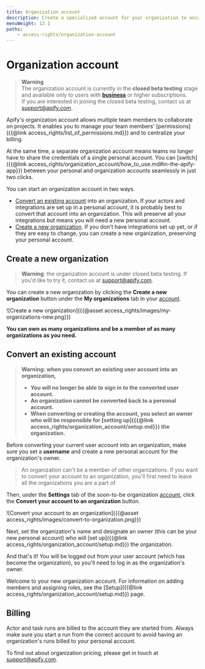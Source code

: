 ```yaml
---
title: Organization account
description: Create a specialized account for your organization to encourage collaboration and manage permissions efficiently. Convert an existing account or create one from scratch.
menuWeight: 12.1
paths:
    - access-rights/organization-account
---
```


# Organization account

> **Warning** <br/>
> The organization account is currently in the **closed beta testing** stage and available only to users with [**business**](https://apify.com/pricing) or higher subscriptions.<br/>
> If you are interested in joining the closed beta testing, contact us at [support@apify.com](mailto:support@apify.com?subject=Organization%20account%20beta%20testing).

Apify's organization account allows multiple team members to collaborate on projects. It enables you to manage your team members' [permissions]({{@link access_rights/list_of_permissions.md}}) and to centralize your billing.

At the same time, a separate organization account means teams no longer have to share the credentials of a single personal account. You can [switch]({{@link access_rights/organization_account/how_to_use.md#in-the-apify-app}}) between your personal and organization accounts seamlessly in just two clicks.

You can start an organization account in two ways.

* [Convert an existing account](#convert-an-existing-account) into an organization. If your actors and integrations are set up in a personal account, it is probably best to convert that account into an organization. This will preserve all your integrations but means you will need a new personal account.
* [Create a new organization](#create-a-new-organization). If you don't have integrations set up yet, or if they are easy to change, you can create a new organization, preserving your personal account.

## [](#create-a-new-organization) Create a new organization

> **Warning**: the organization account is under closed beta testing. If you'd like to try it, contact us at [support@apify.com](mailto:support@apify.com?subject=Organization%20account%20beta%20testing).

You can create a new organization by clicking the **Create a new organization** button under the **My organizations** tab in your [account](https://my.apify.com/account#/myorganizations).

![Create a new organization]({{@asset access_rights/images/my-organizations-new.png}})

**You can own as many organizations and be a member of as many organizations as you need.**

## [](#convert-an-existing-account) Convert an existing account

> **Warning: when you convert an existing user account into an organization,**
>
> * **You will no longer be able to sign in to the converted user account.**
> * **An organization cannot be converted back to a personal account.**
> * **When converting or creating the account, you select an owner who will be responsible for [setting up]({{@link access_rights/organization_account/setup.md}}) the organization.**

Before converting your current user account into an organization, make sure you set a **username** and create a new personal account for the organization's owner.

> An organization can't be a member of other organizations. If you want to convert your account to an organization, you'll first need to leave all the organizations you are a part of.

Then, under the **Settings** tab of the soon-to-be organization [account](https://my.apify.com/account), click the **Convert your account to an organization** button.

![Convert your account to an organization]({{@asset access_rights/images/convert-to-organization.png}})

Next, set the organization's name and designate an owner (this can be your new personal account) who will [set up]({{@link access_rights/organization_account/setup.md}}) the organization.

And that's it! You will be logged out from your user account (which has become the organization), so you'll need to log in as the organization's owner.

Welcome to your new organization account. For information on adding members and assigning roles, see the [Setup]({{@link access_rights/organization_account/setup.md}}) page.

## [](#billing) Billing

Actor and task runs are billed to the account they are started from. Always make sure you start a run from the correct account to avoid having an organization's runs billed to your personal account.

To find out about organization pricing, please get in touch at [support@apify.com](mailto:support@apify.com?subject=Organization%20account%20pricing).
